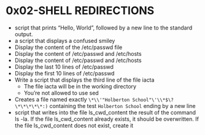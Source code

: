 # 0x02-SHELL REDIRECTIONS
- script that prints “Hello, World”, followed by a new line to the standard output.
- a script that displays a confused smiley 
- Display the content of the /etc/passwd file
- Display the content of /etc/passwd and /etc/hosts
- Display the content of /etc/passwd and /etc/hosts
- Display the last 10 lines of /etc/passwd
- Display the first 10 lines of /etc/passwd
- Write a script that displays the third line of the file iacta
   - The file iacta will be in the working directory
   -  You’re not allowed to use sed
- Creates a file named exactly `\*\\'"Holberton School"\'\\*$\?\*\*\*\*\*:)` containing the test `Holberton School` ending by a new line 
- script that writes into the file ls_cwd_content the result of the command ls -la. If the file ls_cwd_content already exists, it should be overwritten. If the file ls_cwd_content does not exist, create it
